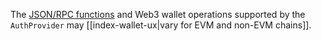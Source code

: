 The [JSON/RPC functions](https://ethereum.org/en/developers/docs/apis/json-rpc/) and Web3 wallet operations supported by the `AuthProvider` may [[index-wallet-ux|vary for EVM and non-EVM chains]].